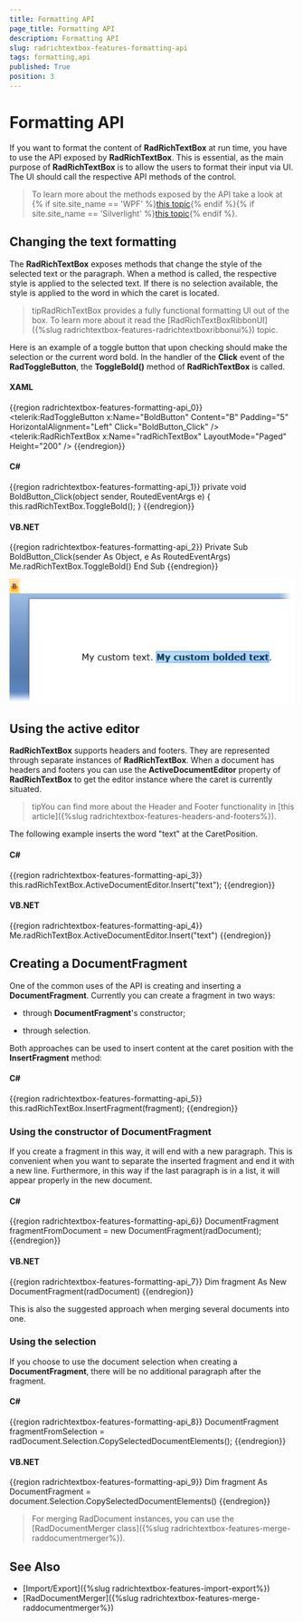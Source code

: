 ```yaml
---
title: Formatting API
page_title: Formatting API
description: Formatting API
slug: radrichtextbox-features-formatting-api
tags: formatting,api
published: True
position: 3
---
```


# Formatting API



If you want to format the content of __RadRichTextBox__ at run time, you have to use the API exposed by __RadRichTextBox__. This is essential, as the main purpose of __RadRichTextBox__ is to allow the users to format their input via UI. The UI should call the respective API methods of the control.
      

>To learn more about the methods exposed by the API take a look at {% if site.site_name == 'WPF' %}[this topic](http://www.telerik.com/help/wpf/allmembers_t_telerik_windows_controls_radrichtextbox.html){% endif %}{% if site.site_name == 'Silverlight' %}[this topic](http://www.telerik.com/help/silverlight/allmembers_t_telerik_windows_controls_radrichtextbox.html){% endif %}.
        

## Changing the text formatting

The __RadRichTextBox__ exposes methods that change the style of the selected text or the paragraph. When a method is called, the respective style is applied to the selected text. If there is no selection available, the style is applied to the word in which the caret is located.
        

>tipRadRichTextBox provides a fully functional formatting UI out of the box. To learn more about it read the [RadRichTextBoxRibbonUI]({%slug radrichtextbox-features-radrichtextboxribbonui%}) topic.
          

Here is an example of a toggle button that upon checking should make the selection or the current word bold. In the handler of the __Click__ event of the __RadToggleButton__, the __ToggleBold()__ method of __RadRichTextBox__ is called.
        

#### __XAML__

{{region radrichtextbox-features-formatting-api_0}}
    <StackPanel>
        <telerik:RadToggleButton x:Name="BoldButton" Content="B" Padding="5" HorizontalAlignment="Left" Click="BoldButton_Click" />
        <telerik:RadRichTextBox x:Name="radRichTextBox" LayoutMode="Paged" Height="200" />
    </StackPanel>
{{endregion}}



#### __C#__

{{region radrichtextbox-features-formatting-api_1}}
    private void BoldButton_Click(object sender, RoutedEventArgs e)
    {
        this.radRichTextBox.ToggleBold();
    }
{{endregion}}



#### __VB.NET__

{{region radrichtextbox-features-formatting-api_2}}
    Private Sub BoldButton_Click(sender As Object, e As RoutedEventArgs)
        Me.radRichTextBox.ToggleBold()
    End Sub
{{endregion}}

![](images/RadRichTextBox_Formatting_01.png)

## Using the active editor

__RadRichTextBox__ supports headers and footers. They are represented through separate instances of  __RadRichTextBox__. When a document has headers and footers you can use the __ActiveDocumentEditor__ property           of __RadRichTextBox__ to get the editor instance where the caret is currently situated.
        

>tipYou can find more about the Header and Footer functionality in [this article]({%slug radrichtextbox-features-headers-and-footers%}).
          

The following example inserts the word "text" at the CaretPosition.

#### __C#__

{{region radrichtextbox-features-formatting-api_3}}
    this.radRichTextBox.ActiveDocumentEditor.Insert("text");
{{endregion}}



#### __VB.NET__

{{region radrichtextbox-features-formatting-api_4}}
	Me.radRichTextBox.ActiveDocumentEditor.Insert("text")
{{endregion}}



## Creating a DocumentFragment

One of the common uses of the API is creating and inserting a __DocumentFragment__. Currently you can create a fragment in two ways:
        

* through __DocumentFragment__'s constructor;
            

* through selection.
            

Both approaches can be used to insert content at the caret position with the __InsertFragment__ method:
        

#### __C#__

{{region radrichtextbox-features-formatting-api_5}}
    this.radRichTextBox.InsertFragment(fragment);
{{endregion}}

### Using the constructor of DocumentFragment

If you create a fragment in this way, it will end with a new paragraph. This is convenient when you want to separate the inserted fragment and end it with a new line. Furthermore, in this way if the last paragraph is in a list, it will appear properly in the new document.

#### __C#__

{{region radrichtextbox-features-formatting-api_6}}
    DocumentFragment fragmentFromDocument = new DocumentFragment(radDocument);
{{endregion}}



#### __VB.NET__

{{region radrichtextbox-features-formatting-api_7}}
    Dim fragment As New DocumentFragment(radDocument)
{{endregion}}



This is also the suggested approach when merging several documents into one.

### Using the selection

If you choose to use the document selection when creating a __DocumentFragment__, there will be no additional paragraph after the fragment.
            

#### __C#__

{{region radrichtextbox-features-formatting-api_8}}
    DocumentFragment fragmentFromSelection = radDocument.Selection.CopySelectedDocumentElements();
{{endregion}}



#### __VB.NET__

{{region radrichtextbox-features-formatting-api_9}}
    Dim fragment As DocumentFragment = document.Selection.CopySelectedDocumentElements()
{{endregion}}


>For merging RadDocument instances, you can use the [RadDocumentMerger class]({%slug radrichtextbox-features-merge-raddocumentmerger%}).

## See Also

 * [Import/Export]({%slug radrichtextbox-features-import-export%})
 * [RadDocumentMerger]({%slug radrichtextbox-features-merge-raddocumentmerger%})
